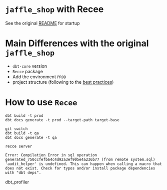 # `jaffle_shop` with Recee

See the original [README](https://github.com/dbt-labs/jaffle_shop_duckdb?tab=readme-ov-file#testing-dbt-project-jaffle_shop) for startup

# Main Differences with the original `jaffle_shop`

- `dbt-core` version
- `Recce` package
- Add the environment `PROD`
- project structure (following to the [best practices](https://docs.getdbt.com/best-practices/how-we-structure/1-guide-overview))

# How to use `Recee`

```
dbt build -t prod
dbt docs generate -t prod --target-path target-base
```

```
git switch
dbt build -t qa
dbt docs generate -t qa
```

```
recce server
```



```
Error: Compilation Error in sql_operation generated_750ccfefb64c4d92a3ef905e4a236b77 (from remote system.sql) 'audit_helper' is undefined. This can happen when calling a macro that does not exist. Check for typos and/or install package dependencies with "dbt deps".
```
dbt_profiler
